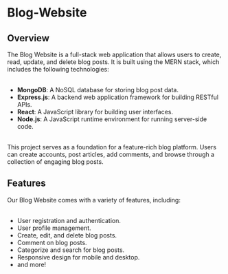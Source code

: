 # Blog-Website
## Overview

The Blog Website is a full-stack web application that allows users to create, read, update, and delete blog posts. It is built using the MERN stack, which includes the following technologies:<br />
<br />
- **MongoDB**: A NoSQL database for storing blog post data.<br />
- **Express.js**: A backend web application framework for building RESTful APIs.<br />
- **React**: A JavaScript library for building user interfaces.<br />
- **Node.js**: A JavaScript runtime environment for running server-side code.<br />
<br />
This project serves as a foundation for a feature-rich blog platform. Users can create accounts, post articles, add comments, and browse through a collection of engaging blog posts.<br />

## Features


Our Blog Website comes with a variety of features, including:<br />
<br />
- User registration and authentication.<br />
- User profile management.<br />
- Create, edit, and delete blog posts.<br />
- Comment on blog posts.<br />
- Categorize and search for blog posts.<br />
- Responsive design for mobile and desktop.<br />
- and more!<br />


